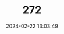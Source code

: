 ---
title: "272"
category: "Acomys percivali"
draft: false
date: 2024-02-22 13:03:49
languages:
  German: ["Percival-Stachelmaus"]
  English: ["Percival's Spiny Mouse"]
---